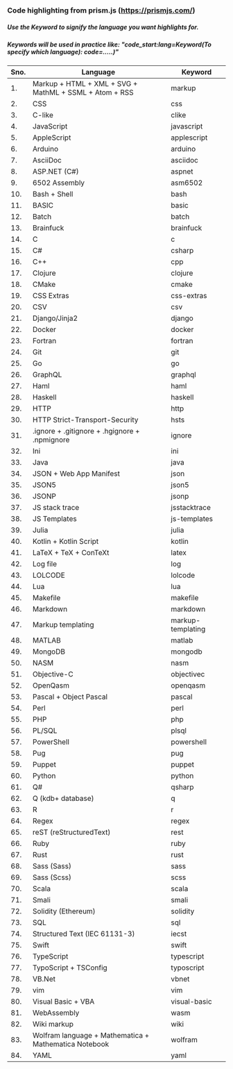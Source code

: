 ### Code highlighting from prism.js (https://prismjs.com/)

##### Use the Keyword to signify the language you want highlights for. 
##### Keywords will be used in practice like: "code_start:lang=Keyword(To specify which language): code=.....)"

| Sno. | Language | Keyword |
|---|---|---|
| 1. | Markup + HTML + XML + SVG + MathML + SSML + Atom + RSS | markup |
| 2. | CSS | css |
| 3. | C-like | clike |
| 4. | JavaScript | javascript |
| 5. | AppleScript | applescript |
| 6. | Arduino | arduino |
| 7. | AsciiDoc | asciidoc |
| 8. | ASP.NET (C#) | aspnet |
| 9. | 6502 Assembly | asm6502 |
| 10. | Bash + Shell | bash |
| 11. | BASIC | basic |
| 12. | Batch | batch |
| 13. | Brainfuck | brainfuck |
| 14. | C | c |
| 15. | C# | csharp |
| 16. | C++ | cpp |
| 17. | Clojure | clojure |
| 18. | CMake | cmake |
| 19. | CSS Extras | css-extras |
| 20. | CSV | csv |
| 21. | Django/Jinja2 | django |
| 22. | Docker | docker |
| 23. | Fortran | fortran |
| 24. | Git | git |
| 25. | Go | go |
| 26. | GraphQL | graphql |
| 27. | Haml | haml |
| 28. | Haskell | haskell |
| 29. | HTTP | http |
| 30. | HTTP Strict-Transport-Security | hsts |
| 31. | .ignore + .gitignore + .hgignore + .npmignore | ignore |
| 32. | Ini | ini |
| 33. | Java | java |
| 34. | JSON + Web App Manifest | json |
| 35. | JSON5 | json5 |
| 36. | JSONP | jsonp |
| 37. | JS stack trace | jsstacktrace |
| 38. | JS Templates | js-templates |
| 39. | Julia | julia |
| 40. | Kotlin + Kotlin Script | kotlin |
| 41. | LaTeX + TeX + ConTeXt | latex |
| 42. | Log file | log |
| 43. | LOLCODE | lolcode |
| 44. | Lua | lua |
| 45. | Makefile | makefile |
| 46. | Markdown | markdown |
| 47. | Markup templating | markup-templating |
| 48. | MATLAB | matlab |
| 49. | MongoDB | mongodb |
| 50. | NASM | nasm |
| 51. | Objective-C | objectivec |
| 52. | OpenQasm | openqasm |
| 53. | Pascal + Object Pascal | pascal |
| 54. | Perl | perl |
| 55. | PHP | php |
| 56. | PL/SQL | plsql |
| 57. | PowerShell | powershell |
| 58. | Pug | pug |
| 59. | Puppet | puppet |
| 60. | Python | python |
| 61. | Q# | qsharp |
| 62. | Q (kdb+ database) | q |
| 63. | R | r |
| 64. | Regex | regex |
| 65. | reST (reStructuredText) | rest |
| 66. | Ruby | ruby |
| 67. | Rust | rust |
| 68. | Sass (Sass) | sass |
| 69. | Sass (Scss) | scss |
| 70. | Scala | scala |
| 71. | Smali | smali |
| 72. | Solidity (Ethereum) | solidity |
| 73. | SQL | sql |
| 74. | Structured Text (IEC 61131-3) | iecst |
| 75. | Swift | swift |
| 76. | TypeScript | typescript |
| 77. | TypoScript + TSConfig | typoscript |
| 78. | VB.Net | vbnet |
| 79. | vim | vim |
| 80. | Visual Basic + VBA | visual-basic |
| 81. | WebAssembly | wasm |
| 82. | Wiki markup | wiki |
| 83. | Wolfram language + Mathematica + Mathematica Notebook | wolfram |
| 84. | YAML | yaml |
